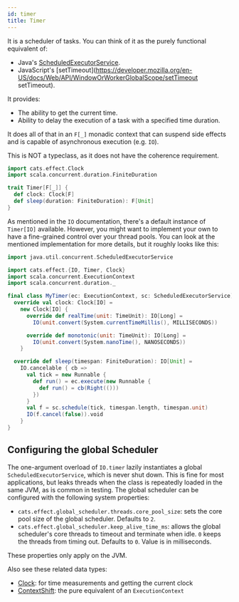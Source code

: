 ```yaml
---
id: timer
title: Timer
---
```


It is a scheduler of tasks. You can think of it as the purely functional equivalent of:

- Java's [ScheduledExecutorService](https://docs.oracle.com/javase/9/docs/api/java/util/concurrent/ScheduledExecutorService.html).
- JavaScript's [setTimeout](https://developer.mozilla.org/en-US/docs/Web/API/WindowOrWorkerGlobalScope/setTimeout setTimeout).

It provides:

- The ability to get the current time.
- Ability to delay the execution of a task with a specified time duration.

It does all of that in an `F[_]` monadic context that can suspend side effects and is capable of asynchronous execution (e.g. `IO`).

This is NOT a typeclass, as it does not have the coherence requirement.

```scala mdoc:silent
import cats.effect.Clock
import scala.concurrent.duration.FiniteDuration

trait Timer[F[_]] {
  def clock: Clock[F]
  def sleep(duration: FiniteDuration): F[Unit]
}
```

As mentioned in the `IO` documentation, there's a default instance of `Timer[IO]` available. However, you might want to implement your own to have a fine-grained control over your thread pools. You can look at the mentioned implementation for more details, but it roughly looks like this:

```scala mdoc:reset:silent
import java.util.concurrent.ScheduledExecutorService

import cats.effect.{IO, Timer, Clock}
import scala.concurrent.ExecutionContext
import scala.concurrent.duration._

final class MyTimer(ec: ExecutionContext, sc: ScheduledExecutorService) extends Timer[IO] {
  override val clock: Clock[IO] =
    new Clock[IO] {
      override def realTime(unit: TimeUnit): IO[Long] =
        IO(unit.convert(System.currentTimeMillis(), MILLISECONDS))

      override def monotonic(unit: TimeUnit): IO[Long] =
        IO(unit.convert(System.nanoTime(), NANOSECONDS))
    }

  override def sleep(timespan: FiniteDuration): IO[Unit] =
    IO.cancelable { cb =>
      val tick = new Runnable {
        def run() = ec.execute(new Runnable {
          def run() = cb(Right(()))
        })
      }
      val f = sc.schedule(tick, timespan.length, timespan.unit)
      IO(f.cancel(false)).void
    }
}
```

## Configuring the global Scheduler

The one-argument overload of `IO.timer` lazily instantiates a global `ScheduledExecutorService`, which is never shut down.  This is fine for most applications, but leaks threads when the class is repeatedly loaded in the same JVM, as is common in testing. The global scheduler can be configured with the following system properties:

* `cats.effect.global_scheduler.threads.core_pool_size`: sets the core pool size of the global scheduler. Defaults to `2`.
* `cats.effect.global_scheduler.keep_alive_time_ms`: allows the global scheduler's core threads to timeout and terminate when idle. `0` keeps the threads from timing out. Defaults to `0`. Value is in milliseconds.

These properties only apply on the JVM.

Also see these related data types:

- [Clock](clock.md): for time measurements and getting the current clock
- [ContextShift](contextshift.md): the pure equivalent of an `ExecutionContext`
